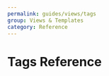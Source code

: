 ```yaml
---
permalink: guides/views/tags
group: Views & Templates
category: Reference
---
```


# Tags Reference

